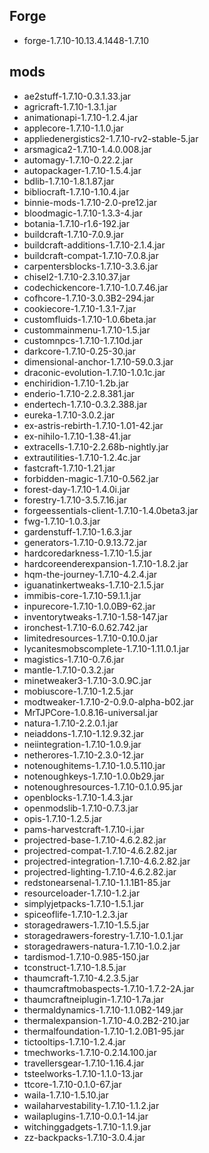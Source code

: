 ## Forge
- forge-1.7.10-10.13.4.1448-1.7.10

## mods
- ae2stuff-1.7.10-0.3.1.33.jar
- agricraft-1.7.10-1.3.1.jar
- animationapi-1.7.10-1.2.4.jar
- applecore-1.7.10-1.1.0.jar
- appliedenergistics2-1.7.10-rv2-stable-5.jar
- arsmagica2-1.7.10-1.4.0.008.jar
- automagy-1.7.10-0.22.2.jar
- autopackager-1.7.10-1.5.4.jar
- bdlib-1.7.10-1.8.1.87.jar
- bibliocraft-1.7.10-1.10.4.jar
- binnie-mods-1.7.10-2.0-pre12.jar
- bloodmagic-1.7.10-1.3.3-4.jar
- botania-1.7.10-r1.6-192.jar
- buildcraft-1.7.10-7.0.9.jar
- buildcraft-additions-1.7.10-2.1.4.jar
- buildcraft-compat-1.7.10-7.0.8.jar
- carpentersblocks-1.7.10-3.3.6.jar
- chisel2-1.7.10-2.3.10.37.jar
- codechickencore-1.7.10-1.0.7.46.jar
- cofhcore-1.7.10-3.0.3B2-294.jar
- cookiecore-1.7.10-1.3.1-7.jar
- customfluids-1.7.10-1.0.6beta.jar
- custommainmenu-1.7.10-1.5.jar
- customnpcs-1.7.10-1.7.10d.jar
- darkcore-1.7.10-0.25-30.jar
- dimensional-anchor-1.7.10-59.0.3.jar
- draconic-evolution-1.7.10-1.0.1c.jar
- enchiridion-1.7.10-1.2b.jar
- enderio-1.7.10-2.2.8.381.jar
- endertech-1.7.10-0.3.2.388.jar
- eureka-1.7.10-3.0.2.jar
- ex-astris-rebirth-1.7.10-1.01-42.jar
- ex-nihilo-1.7.10-1.38-41.jar
- extracells-1.7.10-2.2.68b-nightly.jar
- extrautilities-1.7.10-1.2.4c.jar
- fastcraft-1.7.10-1.21.jar
- forbidden-magic-1.7.10-0.562.jar
- forest-day-1.7.10-1.4.0i.jar
- forestry-1.7.10-3.5.7.16.jar
- forgeessentials-client-1.7.10-1.4.0beta3.jar
- fwg-1.7.10-1.0.3.jar
- gardenstuff-1.7.10-1.6.3.jar
- generators-1.7.10-0.9.13.72.jar
- hardcoredarkness-1.7.10-1.5.jar
- hardcoreenderexpansion-1.7.10-1.8.2.jar
- hqm-the-journey-1.7.10-4.2.4.jar
- iguanatinkertweaks-1.7.10-2.1.5.jar
- immibis-core-1.7.10-59.1.1.jar
- inpurecore-1.7.10-1.0.0B9-62.jar
- inventorytweaks-1.7.10-1.58-147.jar
- ironchest-1.7.10-6.0.62.742.jar
- limitedresources-1.7.10-0.10.0.jar
- lycanitesmobscomplete-1.7.10-1.11.0.1.jar
- magistics-1.7.10-0.7.6.jar
- mantle-1.7.10-0.3.2.jar
- minetweaker3-1.7.10-3.0.9C.jar
- mobiuscore-1.7.10-1.2.5.jar
- modtweaker-1.7.10-2-0.9.0-alpha-b02.jar
- MrTJPCore-1.0.8.16-universal.jar
- natura-1.7.10-2.2.0.1.jar
- neiaddons-1.7.10-1.12.9.32.jar
- neiintegration-1.7.10-1.0.9.jar
- netherores-1.7.10-2.3.0-12.jar
- notenoughitems-1.7.10-1.0.5.110.jar
- notenoughkeys-1.7.10-1.0.0b29.jar
- notenoughresources-1.7.10-0.1.0.95.jar
- openblocks-1.7.10-1.4.3.jar
- openmodslib-1.7.10-0.7.3.jar
- opis-1.7.10-1.2.5.jar
- pams-harvestcraft-1.7.10-i.jar
- projectred-base-1.7.10-4.6.2.82.jar
- projectred-compat-1.7.10-4.6.2.82.jar
- projectred-integration-1.7.10-4.6.2.82.jar
- projectred-lighting-1.7.10-4.6.2.82.jar
- redstonearsenal-1.7.10-1.1.1B1-85.jar
- resourceloader-1.7.10-1.2.jar
- simplyjetpacks-1.7.10-1.5.1.jar
- spiceoflife-1.7.10-1.2.3.jar
- storagedrawers-1.7.10-1.5.5.jar
- storagedrawers-forestry-1.7.10-1.0.1.jar
- storagedrawers-natura-1.7.10-1.0.2.jar
- tardismod-1.7.10-0.985-150.jar
- tconstruct-1.7.10-1.8.5.jar
- thaumcraft-1.7.10-4.2.3.5.jar
- thaumcraftmobaspects-1.7.10-1.7.2-2A.jar
- thaumcraftneiplugin-1.7.10-1.7a.jar
- thermaldynamics-1.7.10-1.1.0B2-149.jar
- thermalexpansion-1.7.10-4.0.2B2-210.jar
- thermalfoundation-1.7.10-1.2.0B1-95.jar
- tictooltips-1.7.10-1.2.4.jar
- tmechworks-1.7.10-0.2.14.100.jar
- travellersgear-1.7.10-1.16.4.jar
- tsteelworks-1.7.10-1.1.0-13.jar
- ttcore-1.7.10-0.1.0-67.jar
- waila-1.7.10-1.5.10.jar
- wailaharvestability-1.7.10-1.1.2.jar
- wailaplugins-1.7.10-0.0.1-14.jar
- witchinggadgets-1.7.10-1.1.9.jar
- zz-backpacks-1.7.10-3.0.4.jar
